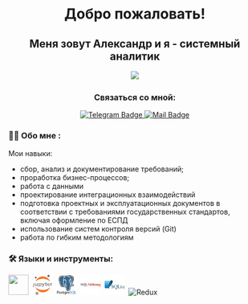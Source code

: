 <div id="header", align="center">
  <h1> Добро пожаловать! </h1>
  <h2> Меня зовут Александр и я - системный аналитик </h2>
</div>


<div id="header", align="center">
  <img src="https://cdn.dribbble.com/users/239755/screenshots/3019824/dave_coding_dribbble.gif" width="200"/>
</div>

<div id="badges", align="center">
  <h3> Связаться со мной: </h3>
</div>

<div id="badges", align="center">
   <a href="https://t.me/al26aleksandr">
     <img src="https://img.shields.io/badge/Telegram-blue?style=for-the-badge&logo=telegram&logoColor=white" alt="Telegram Badge"/>
  </a>
   <a href="mailto:sanya.rovenscky@yandex.ru">
  <img src="https://img.shields.io/badge/mail-blue?style=for-the-badge&logo=mail&logoColor=white" alt="Mail Badge"/>
  </a>
</div>

### :man_technologist: Обо мне :
Мои навыки:
- сбор, анализ и документирование требований;
- проработка бизнес-процессов;
- работа с данными
- проектирование интеграционных взаимодействий
- подготовка проектных и эксплуатационных документов в соответствии с требованиями государственных стандартов, включая оформление по ЕСПД
- использование систем контроля версий (Git)
- работа по гибким методологиям


### :hammer_and_wrench: Языки и инструменты:
<div>
  <img src="https://upload.wikimedia.org/wikipedia/commons/thumb/6/64/Apache_Kafka_logo.svg/2560px-Apache_Kafka_logo.svg.png" width="40" height="40"/>&nbsp;
  <img src="https://github.com/devicons/devicon/blob/master/icons/jupyter/jupyter-original-wordmark.svg" width="40" height="40"/>&nbsp;
  <img src="https://github.com/devicons/devicon/blob/master/icons/postgresql/postgresql-original-wordmark.svg" title="PostgreSQL" alt="PostgreSQL" width="40" height="40"/>&nbsp;
  <img src="https://github.com/devicons/devicon/blob/master/icons/sqlalchemy/sqlalchemy-original-wordmark.svg" title="SQLAlchemy" alt="SQLAlchemy" width="40" height="40"/>&nbsp;
  <img src="https://github.com/devicons/devicon/blob/master/icons/sqlite/sqlite-original-wordmark.svg" title="SQLite" alt="SQLite" width="40" height="40"/>&nbsp;
  <img src="https://img.icons8.com/color/256/tableau-software.png" title="Tableau" alt="Redux " width="40" height="40"/>&nbsp;
</div>
